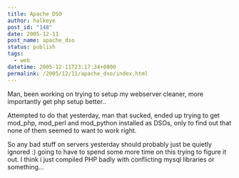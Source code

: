 ```yaml
---
title: Apache DSO
author: halkeye
post_id: "148"
date: 2005-12-11
post_name: apache_dso
status: publish
tags:
  - web
datetime: 2005-12-11T23:17:34+0800
permalink: /2005/12/11/apache_dso/index.html
---
```


Man, been working on trying to setup my webserver cleaner, more importantly get php setup better..

Attempted to do that yesterday, man that sucked, ended up trying to get mod_php, mod_perl and mod_python installed as DSOs, only to find out that none of them seemed to want to work right.

So any bad stuff on servers yesterday should probably just be quietly ignored :) going to have to spend some more time on this trying to figure it out. I think i just compiled PHP badly with conflicting mysql libraries or something...